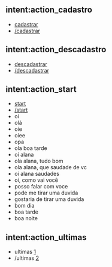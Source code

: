 ## intent:action_cadastro
- [cadastrar](command)
- [/cadastrar](command)

## intent:action_descadastro
- [descadastrar](command)
- [/descadastrar](command)

## intent:action_start
- [start](command)
- [/start](command)
- oi
- olá
- oie
- oiee
- opa
- ola boa tarde
- oi alana
- ola alana, tudo bom
- ola alana, que saudade de vc
- oi alana saudades
- oi, como vai você
- posso falar com voce
- pode me tirar uma duvida
- gostaria de tirar uma duvida
- bom dia
- boa tarde
- boa noite

## intent:action_ultimas
- ultimas [1](pl_number)
- /ultimas [2](pl_number)